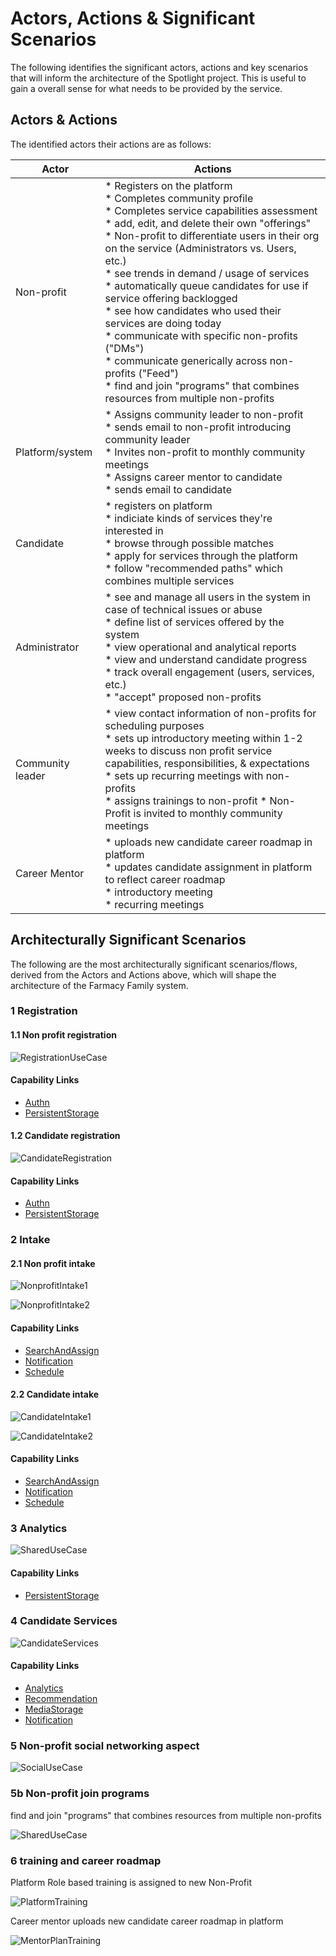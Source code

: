 # Actors, Actions & Significant Scenarios

The following identifies the significant actors, actions and key scenarios that will inform the architecture of the Spotlight project. This is useful to gain a overall sense for what needs to be provided by the service.
## Actors & Actions

The identified actors their actions are as follows:

| Actor                  | Actions                                                      |
| ---------------------- | ------------------------------------------------------------ |
| Non-profit  | * Registers on the platform<br />* Completes community profile <br />* Completes service capabilities assessment<br />* add, edit, and delete their own "offerings"<br /> * Non-profit to differentiate users in their org on the service (Administrators vs. Users, etc.)<br />* see trends in demand / usage of services<br />* automatically queue candidates for use if service offering backlogged<br />* see how candidates who used their services are doing today<br />* communicate with specific non-profits ("DMs")<br />* communicate generically across non-profits ("Feed")<br />* find and join "programs" that combines resources from multiple non-profits<br />|
| Platform/system          | * Assigns community leader to non-profit<br />* sends email to non-profit introducing community leader<br />* Invites non-profit to monthly community meetings<br />* Assigns career mentor to candidate<br />* sends email to candidate|
| Candidate       | * registers on platform <br />* indiciate kinds of services they're interested in<br />* browse through possible matches <br />* apply for services through the platform<br />* follow "recommended paths" which combines multiple services |
| Administrator              | * see and manage all users in the system in case of technical issues or abuse<br />* define list of services offered by the system<br />* view operational and analytical reports <br />* view and understand candidate progress<br />* track overall engagement (users, services, etc.)<br />* "accept" proposed non-profits<br />|
| Community leader           | * view contact information of non-profits for scheduling purposes<br />* sets up introductory meeting within 1-2 weeks to discuss non profit service capabilities, responsibilities, & expectations <br />* sets up recurring meetings with non-profits <br />* assigns trainings to non-profit * Non-Profit is invited to monthly community meetings |
| Career Mentor          | * uploads new candidate career roadmap in platform	<br />* updates candidate assignment in platform to reflect career roadmap	<br />* introductory meeting <br />* recurring meetings<br /> |


## Architecturally Significant Scenarios

The following are the most architecturally significant scenarios/flows, derived from the Actors and Actions above, which will shape the architecture of the Farmacy Family system.

### 1 Registration 
#### 1.1 Non profit registration

![RegistrationUseCase](./assets/RegistrationUseCase.png)

#### Capability Links
- [Authn](../../ADRs/Authentication.md)
- [PersistentStorage](../../ADRs/PersistentStorage.md)

#### 1.2 Candidate registration
![CandidateRegistration](./assets/CandidateRegistration.png)

#### Capability Links
- [Authn](../../ADRs/Authentication.md)
- [PersistentStorage](../../ADRs/PersistentStorage.md)


### 2 Intake

#### 2.1 Non profit intake
![NonprofitIntake1](./assets/Spotlight%20-%20Non-profit%20Intake%20-%201.png)

![NonprofitIntake2](./assets/Spotlight%20-%20Non-profit%20Intake%20-2.png)

#### Capability Links
- [SearchAndAssign](../../ADRs/SearchAndAssign.md)
- [Notification](../../ADRs/Notification.md)
- [Schedule](../../ADRs/Schedule.md)

#### 2.2 Candidate intake

![CandidateIntake1](./assets/Spotlight%20Candidate%20Intake%20-1.png)

![CandidateIntake2](./assets/Spotlight%20Candidate%20Intake%20-%202.png)

#### Capability Links
- [SearchAndAssign](../../ADRs/SearchAndAssign.md)
- [Notification](../../ADRs/Notification.md)
- [Schedule](../../ADRs/Schedule.md)


### 3 Analytics

![SharedUseCase](./assets/Spotlight-Analytics.png)

#### Capability Links
- [PersistentStorage](../../ADRs/PersistentStorage.md)

### 4 Candidate Services

![CandidateServices](./assets/Spotlight-CandidateServices.png)

#### Capability Links
- [Analytics](../../ADRs/Analytics.md)
- [Recommendation](../../ADRs/Recommendation.md)
- [MediaStorage](../../ADRs/MultimediaStorage.md)
- [Notification](../../ADRs/Notification.md)

### 5 Non-profit social networking aspect

![SocialUseCase](./assets/Spotlight-Social.png)

### 5b Non-profit join programs

find and join "programs" that combines resources from multiple non-profits

![SharedUseCase](./assets/Spotlight-SharedServices.png)

### 6 training and career roadmap
Platform Role based training is assigned to new Non-Profit

![PlatformTraining](./assets/Spotlight-NonProfitTraining.png)

Career mentor uploads new candidate career roadmap in platform	

![MentorPlanTraining](./assets/Spotlight-CareerMentorPlan.png)
